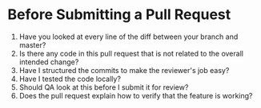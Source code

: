 # Before Submitting a Pull Request

1. Have you looked at every line of the diff between your branch and master?
2. Is there any code in this pull request that is not related to the overall intended change?
3. Have I structured the commits to make the reviewer's job easy?
4. Have I tested the code locally?
5. Should QA look at this before I submit it for review?
6. Does the pull request explain how to verify that the feature is working?
